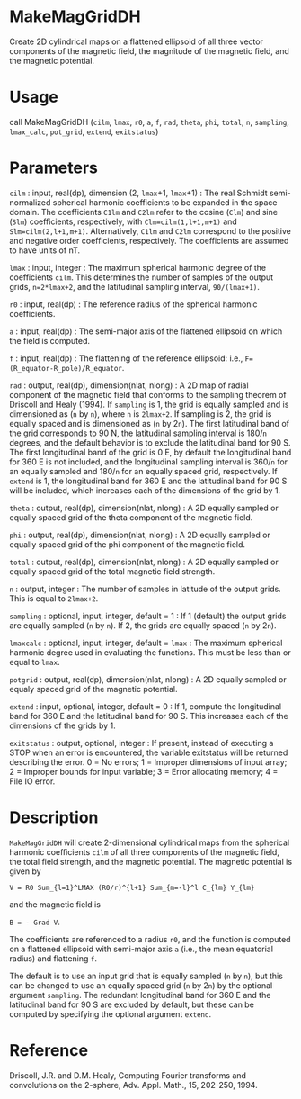 # MakeMagGridDH

Create 2D cylindrical maps on a flattened ellipsoid of all three vector components of the magnetic field, the magnitude of the magnetic field, and the magnetic potential.

# Usage

call MakeMagGridDH (`cilm`, `lmax`, `r0`, `a`, `f`, `rad`, `theta`, `phi`, `total`, `n`, `sampling`, `lmax_calc`, `pot_grid`, `extend`, `exitstatus`)

# Parameters

`cilm` : input, real(dp), dimension (2, `lmax`+1, `lmax`+1)
:   The real Schmidt semi-normalized spherical harmonic coefficients to be expanded in the space domain. The coefficients `C1lm` and `C2lm` refer to the cosine (`Clm`) and sine (`Slm`) coefficients, respectively, with `Clm=cilm(1,l+1,m+1)` and `Slm=cilm(2,l+1,m+1)`. Alternatively, `C1lm` and `C2lm` correspond to the positive and negative order coefficients, respectively. The coefficients are assumed to have units of nT.

`lmax` : input, integer
:   The maximum spherical harmonic degree of the coefficients `cilm`. This determines the number of samples of the output grids, `n=2*lmax+2`, and the latitudinal sampling interval, `90/(lmax+1)`.

`r0` : input, real(dp)
:   The reference radius of the spherical harmonic coefficients.

`a` : input, real(dp)
:   The semi-major axis of the flattened ellipsoid on which the field is computed.

`f` : input, real(dp)
:   The flattening of the reference ellipsoid: i.e., `F=(R_equator-R_pole)/R_equator`.

`rad` : output, real(dp), dimension(nlat, nlong)
:   A 2D map of radial component of the magnetic field that conforms to the sampling theorem of Driscoll and Healy (1994). If `sampling` is 1, the grid is equally sampled and is dimensioned as (`n` by `n`), where `n` is `2lmax+2`. If sampling is 2, the grid is equally spaced and is dimensioned as (`n` by 2`n`). The first latitudinal band of the grid corresponds to 90 N, the latitudinal sampling interval is 180/`n` degrees, and the default behavior is to exclude the latitudinal band for 90 S. The first longitudinal band of the grid is 0 E, by default the longitudinal band for 360 E is not included, and the longitudinal sampling interval is 360/`n` for an equally sampled and 180/`n` for an equally spaced grid, respectively. If `extend` is 1, the longitudinal band for 360 E and the latitudinal band for 90 S will be included, which increases each of the dimensions of the grid by 1.

`theta` : output, real(dp), dimension(nlat, nlong)
:   A 2D equally sampled or equally spaced grid of the theta component of the magnetic field.

`phi` : output, real(dp), dimension(nlat, nlong)
:   A 2D equally sampled or equally spaced grid of the phi component of the magnetic field.

`total` : output, real(dp), dimension(nlat, nlong)
:   A 2D equally sampled or equally spaced grid of the total magnetic field strength.

`n` : output, integer
:   The number of samples in latitude of the output grids. This is equal to `2lmax+2`.

`sampling` : optional, input, integer, default = 1
:   If 1 (default) the output grids are equally sampled (`n` by `n`). If 2, the grids are equally spaced (`n` by 2`n`).

`lmaxcalc` : optional, input, integer, default = `lmax`
:   The maximum spherical harmonic degree used in evaluating the functions. This must be less than or equal to `lmax`.

`potgrid` : output, real(dp), dimension(nlat, nlong)
:   A 2D equally sampled or equaly spaced grid of the magnetic potential.

`extend` : input, optional, integer, default = 0
:   If 1, compute the longitudinal band for 360 E and the latitudinal band for 90 S. This increases each of the dimensions of the grids by 1.

`exitstatus` : output, optional, integer
:   If present, instead of executing a STOP when an error is encountered, the variable exitstatus will be returned describing the error. 0 = No errors; 1 = Improper dimensions of input array; 2 = Improper bounds for input variable; 3 = Error allocating memory; 4 = File IO error.

# Description

`MakeMagGridDH` will create 2-dimensional cylindrical maps from the spherical harmonic coefficients `cilm` of all three components of the magnetic field, the total field strength, and the magnetic potential. The magnetic potential is given by

`V = R0 Sum_{l=1}^LMAX (R0/r)^{l+1} Sum_{m=-l}^l C_{lm} Y_{lm}`

and the magnetic field is

`B = - Grad V`.

The coefficients are referenced to a radius `r0`, and the function is computed on a flattened ellipsoid with semi-major axis `a` (i.e., the mean equatorial radius) and flattening `f`.

The default is to use an input grid that is equally sampled (`n` by `n`), but this can be changed to use an equally spaced grid (`n` by 2`n`) by the optional argument `sampling`. The redundant longitudinal band for 360 E and the latitudinal band for 90 S are excluded by default, but these can be computed by specifying the optional argument `extend`.

# Reference

Driscoll, J.R. and D.M. Healy, Computing Fourier transforms and convolutions on the 2-sphere, Adv. Appl. Math., 15, 202-250, 1994.
